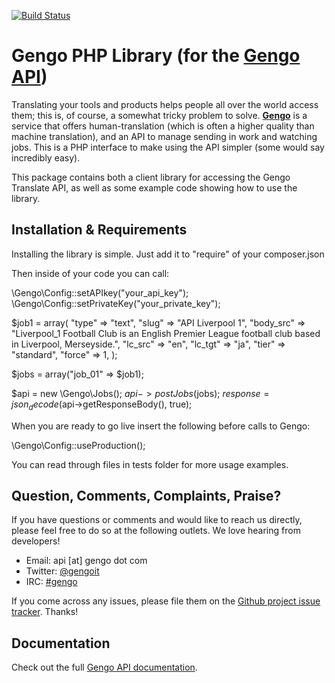 [![Build Status](https://secure.travis-ci.org/gengo/gengo-php.png?branch=master)](https://travis-ci.org/gengo/gengo-php)

Gengo PHP Library (for the [Gengo API](http://gengo.com/api/))
======================================================================================================================================================
Translating your tools and products helps people all over the world access them; this is, of course, a somewhat tricky problem to solve.
**[Gengo](http://gengo.com/)** is a service that offers human-translation (which is often a higher quality than machine translation), and an API to
manage sending in work and watching jobs. This is a PHP interface to make using the API simpler (some would say incredibly easy).

This package contains both a client library for accessing the Gengo Translate API, as well as some example code showing how to use the library.


Installation & Requirements
------------------------------------------------------------------------------------------------------------------------------------------------------
Installing the library is simple. Just add it to "require" of your composer.json

Then inside of your code you can call:

\Gengo\Config::setAPIkey("your_api_key");
\Gengo\Config::setPrivateKey("your_private_key");

$job1 = array(
 "type"     => "text",
 "slug"     => "API Liverpool 1",
 "body_src" => "Liverpool_1 Football Club is an English Premier League football club based in Liverpool, Merseyside.",
 "lc_src"   => "en",
 "lc_tgt"   => "ja",
 "tier"     => "standard",
 "force"    => 1,
);

$jobs = array("job_01" => $job1);

$api = new \Gengo\Jobs();
$api->postJobs($jobs);
$response = json_decode($api->getResponseBody(), true);

When you are ready to go live insert the following before calls to Gengo:

\Gengo\Config::useProduction();

You can read through files in tests folder for more usage examples.

Question, Comments, Complaints, Praise?
------------------------------------------------------------------------------------------------------------------------------------------------------
If you have questions or comments and would like to reach us directly, please feel free to do so at the following outlets. We love hearing from
developers!

* Email: api [at] gengo dot com
* Twitter: [@gengoit](https://twitter.com/gengoit)
* IRC: [#gengo](irc://irc.freenode.net/gengo)

If you come across any issues, please file them on the [Github project issue tracker](https://github.com/gengo/gengo-php/issues). Thanks!


Documentation
------------------------------------------------------------------------------------------------------------------------------------------------------
Check out the full [Gengo API documentation](http://developers.gengo.com).
